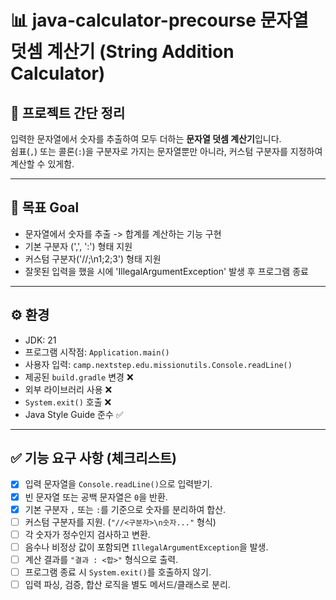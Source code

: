 # 📊 java-calculator-precourse 문자열 덧셈 계산기 (String Addition Calculator)

## 📌 프로젝트 간단 정리
입력한 문자열에서 숫자를 추출하여 모두 더하는 **문자열 덧셈 계산기**입니다.  
쉼표(`,`) 또는 콜론(`:`)을 구분자로 가지는 문자열뿐만 아니라, 커스텀 구분자를 지정하여 계산할 수 있게함.

---

## 🧭 목표 Goal
- 문자열에서 숫자를 추출 -> 합계를 계산하는 기능 구현
- 기본 구분자 (',', ':') 형태 지원
- 커스텀 구분자('//;\n1;2;3') 형태 지원
- 잘못된 입력을 했을 시에 'IllegalArgumentException' 발생 후 프로그램 종료

---

## ⚙️ 환경
- JDK: 21
- 프로그램 시작점: `Application.main()`
- 사용자 입력: `camp.nextstep.edu.missionutils.Console.readLine()`
- 제공된 `build.gradle` 변경 ❌
- 외부 라이브러리 사용 ❌
- `System.exit()` 호출 ❌
- Java Style Guide 준수 ✅

---

## ✅ 기능 요구 사항 (체크리스트)

- [x] 입력 문자열을 `Console.readLine()`으로 입력받기.
- [x] 빈 문자열 또는 공백 문자열은 `0`을 반환.
- [x] 기본 구분자 `,` 또는 `:`를 기준으로 숫자를 분리하여 합산.
- [ ] 커스텀 구분자를 지원. (`"//<구분자>\n숫자..."` 형식)
- [ ] 각 숫자가 정수인지 검사하고 변환.
- [ ] 음수나 비정상 값이 포함되면 `IllegalArgumentException`을 발생.
- [ ] 계산 결과를 `"결과 : <합>"` 형식으로 출력.
- [ ] 프로그램 종료 시 `System.exit()`를 호출하지 않기.
- [ ] 입력 파싱, 검증, 합산 로직을 별도 메서드/클래스로 분리.